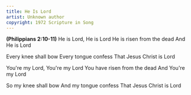 ```yaml
---
title: He Is Lord
artist: Unknown author
copyright: 1972 Scripture in Song
---
```


<strong>(Philippians 2:10-11)</strong>
He is Lord, He is Lord
He is risen from the dead
And He is Lord

Every knee shall bow
Every tongue confess
That Jesus Christ is Lord


You're my Lord, You're my Lord
You have risen from the dead
And You're my Lord

So my knee shall bow
And my tongue confess
That Jesus Christ is Lord


